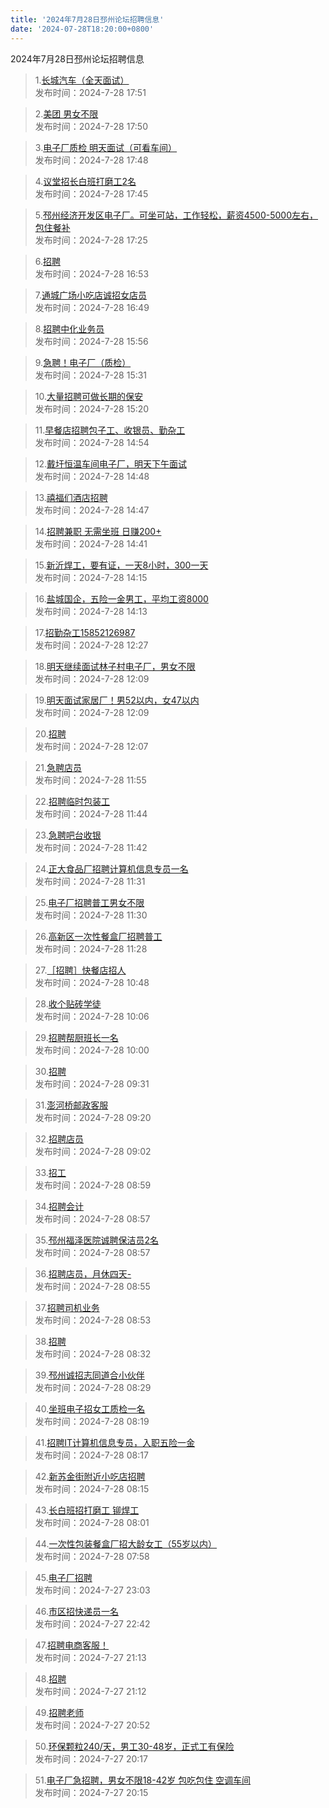 ```yaml
---
title: '2024年7月28日邳州论坛招聘信息'
date: '2024-07-28T18:20:00+0800'
---
```

2024年7月28日邳州论坛招聘信息
<!--more-->
>1.[长城汽车（全天面试）](https://www.pzzc.net/forum.php?mod=viewthread&tid=10442175)<br>
>发布时间：2024-7-28 17:51

>2.[美团 男女不限](https://www.pzzc.net/forum.php?mod=viewthread&tid=10442173)<br>
>发布时间：2024-7-28 17:50

>3.[电子厂质检 明天面试（可看车间）](https://www.pzzc.net/forum.php?mod=viewthread&tid=10442171)<br>
>发布时间：2024-7-28 17:48

>4.[议堂招长白班打磨工2名](https://www.pzzc.net/forum.php?mod=viewthread&tid=10442169)<br>
>发布时间：2024-7-28 17:45

>5.[邳州经济开发区电子厂。可坐可站，工作轻松，薪资4500-5000左右，包住餐补](https://www.pzzc.net/forum.php?mod=viewthread&tid=10442165)<br>
>发布时间：2024-7-28 17:25

>6.[招聘](https://www.pzzc.net/forum.php?mod=viewthread&tid=10442159)<br>
>发布时间：2024-7-28 16:53

>7.[通城广场小吃店诚招女店员](https://www.pzzc.net/forum.php?mod=viewthread&tid=10442158)<br>
>发布时间：2024-7-28 16:49

>8.[招聘中化业务员](https://www.pzzc.net/forum.php?mod=viewthread&tid=10442150)<br>
>发布时间：2024-7-28 15:56

>9.[急聘！电子厂（质检）](https://www.pzzc.net/forum.php?mod=viewthread&tid=10442145)<br>
>发布时间：2024-7-28 15:31

>10.[大量招聘可做长期的保安](https://www.pzzc.net/forum.php?mod=viewthread&tid=10442143)<br>
>发布时间：2024-7-28 15:20

>11.[早餐店招聘包子工、收银员、勤杂工](https://www.pzzc.net/forum.php?mod=viewthread&tid=10442139)<br>
>发布时间：2024-7-28 14:54

>12.[戴圩恒温车间电子厂，明天下午面试](https://www.pzzc.net/forum.php?mod=viewthread&tid=10442138)<br>
>发布时间：2024-7-28 14:48

>13.[禧福们酒店招聘](https://www.pzzc.net/forum.php?mod=viewthread&tid=10442137)<br>
>发布时间：2024-7-28 14:47

>14.[招聘兼职 无需坐班 日赚200+](https://www.pzzc.net/forum.php?mod=viewthread&tid=10442135)<br>
>发布时间：2024-7-28 14:41

>15.[新沂焊工，要有证，一天8小时，300一天](https://www.pzzc.net/forum.php?mod=viewthread&tid=10442131)<br>
>发布时间：2024-7-28 14:15

>16.[盐城国企，五险一金男工，平均工资8000](https://www.pzzc.net/forum.php?mod=viewthread&tid=10442130)<br>
>发布时间：2024-7-28 14:13

>17.[招勤杂工15852126987](https://www.pzzc.net/forum.php?mod=viewthread&tid=10442113)<br>
>发布时间：2024-7-28 12:27

>18.[明天继续面试林子村电子厂，男女不限](https://www.pzzc.net/forum.php?mod=viewthread&tid=10442110)<br>
>发布时间：2024-7-28 12:09

>19.[明天面试家居厂！男52以内，女47以内](https://www.pzzc.net/forum.php?mod=viewthread&tid=10442109)<br>
>发布时间：2024-7-28 12:09

>20.[招聘](https://www.pzzc.net/forum.php?mod=viewthread&tid=10442108)<br>
>发布时间：2024-7-28 12:07

>21.[急聘店员](https://www.pzzc.net/forum.php?mod=viewthread&tid=10442107)<br>
>发布时间：2024-7-28 11:55

>22.[招聘临时包装工](https://www.pzzc.net/forum.php?mod=viewthread&tid=10442102)<br>
>发布时间：2024-7-28 11:44

>23.[急聘吧台收银](https://www.pzzc.net/forum.php?mod=viewthread&tid=10442099)<br>
>发布时间：2024-7-28 11:42

>24.[正大食品厂招聘计算机信息专员一名](https://www.pzzc.net/forum.php?mod=viewthread&tid=10442095)<br>
>发布时间：2024-7-28 11:31

>25.[电子厂招聘普工男女不限](https://www.pzzc.net/forum.php?mod=viewthread&tid=10442094)<br>
>发布时间：2024-7-28 11:30

>26.[高新区一次性餐盒厂招聘普工](https://www.pzzc.net/forum.php?mod=viewthread&tid=10442093)<br>
>发布时间：2024-7-28 11:28

>27.[［招聘］快餐店招人](https://www.pzzc.net/forum.php?mod=viewthread&tid=10442084)<br>
>发布时间：2024-7-28 10:48

>28.[收个贴砖学徒](https://www.pzzc.net/forum.php?mod=viewthread&tid=10442071)<br>
>发布时间：2024-7-28 10:06

>29.[招聘帮厨班长一名](https://www.pzzc.net/forum.php?mod=viewthread&tid=10442066)<br>
>发布时间：2024-7-28 10:00

>30.[招聘](https://www.pzzc.net/forum.php?mod=viewthread&tid=10442059)<br>
>发布时间：2024-7-28 09:31

>31.[澎河桥邮政客服](https://www.pzzc.net/forum.php?mod=viewthread&tid=10442056)<br>
>发布时间：2024-7-28 09:20

>32.[招聘店员](https://www.pzzc.net/forum.php?mod=viewthread&tid=10442053)<br>
>发布时间：2024-7-28 09:02

>33.[招工](https://www.pzzc.net/forum.php?mod=viewthread&tid=10442051)<br>
>发布时间：2024-7-28 08:59

>34.[招聘会计](https://www.pzzc.net/forum.php?mod=viewthread&tid=10442050)<br>
>发布时间：2024-7-28 08:57

>35.[邳州福泽医院诚聘保洁员2名](https://www.pzzc.net/forum.php?mod=viewthread&tid=10442049)<br>
>发布时间：2024-7-28 08:57

>36.[招聘店员，月休四天-](https://www.pzzc.net/forum.php?mod=viewthread&tid=10442048)<br>
>发布时间：2024-7-28 08:55

>37.[招聘司机业务](https://www.pzzc.net/forum.php?mod=viewthread&tid=10442047)<br>
>发布时间：2024-7-28 08:53

>38.[招聘](https://www.pzzc.net/forum.php?mod=viewthread&tid=10442037)<br>
>发布时间：2024-7-28 08:32

>39.[邳州诚招志同道合小伙伴](https://www.pzzc.net/forum.php?mod=viewthread&tid=10442034)<br>
>发布时间：2024-7-28 08:29

>40.[坐班电子招女工质检一名](https://www.pzzc.net/forum.php?mod=viewthread&tid=10442030)<br>
>发布时间：2024-7-28 08:19

>41.[招聘IT计算机信息专员，入职五险一金](https://www.pzzc.net/forum.php?mod=viewthread&tid=10442029)<br>
>发布时间：2024-7-28 08:17

>42.[新苏金街附近小吃店招聘](https://www.pzzc.net/forum.php?mod=viewthread&tid=10442028)<br>
>发布时间：2024-7-28 08:15

>43.[长白班招打磨工  铆焊工](https://www.pzzc.net/forum.php?mod=viewthread&tid=10442025)<br>
>发布时间：2024-7-28 08:01

>44.[一次性包装餐盒厂招大龄女工（55岁以内）](https://www.pzzc.net/forum.php?mod=viewthread&tid=10442023)<br>
>发布时间：2024-7-28 07:58

>45.[电子厂招聘](https://www.pzzc.net/forum.php?mod=viewthread&tid=10442003)<br>
>发布时间：2024-7-27 23:03

>46.[市区招快递员一名](https://www.pzzc.net/forum.php?mod=viewthread&tid=10442001)<br>
>发布时间：2024-7-27 22:42

>47.[招聘电商客服！](https://www.pzzc.net/forum.php?mod=viewthread&tid=10441991)<br>
>发布时间：2024-7-27 21:13

>48.[招聘](https://www.pzzc.net/forum.php?mod=viewthread&tid=10441990)<br>
>发布时间：2024-7-27 21:12

>49.[招聘老师](https://www.pzzc.net/forum.php?mod=viewthread&tid=10441985)<br>
>发布时间：2024-7-27 20:52

>50.[环保颗粒240/天，男工30-48岁，正式工有保险](https://www.pzzc.net/forum.php?mod=viewthread&tid=10441981)<br>
>发布时间：2024-7-27 20:17

>51.[电子厂急招聘，男女不限18-42岁 包吃包住 空调车间](https://www.pzzc.net/forum.php?mod=viewthread&tid=10441980)<br>
>发布时间：2024-7-27 20:15

